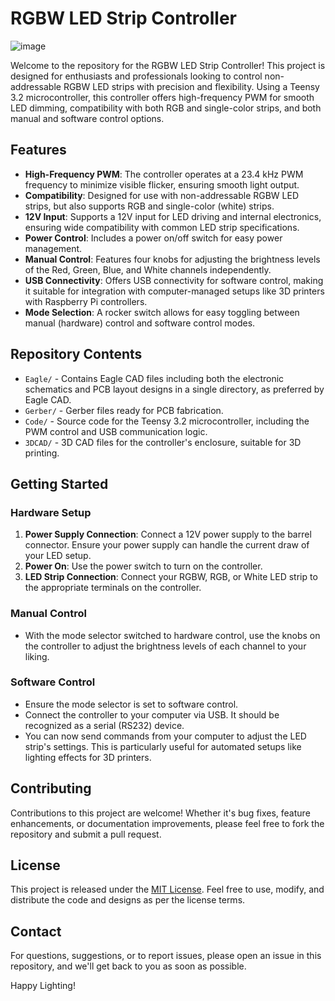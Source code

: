 # RGBW LED Strip Controller
![image](https://github.com/Aahan-Kar/RGBW-Controller/assets/123918359/915888b9-8e10-4b80-91a8-b97205f2fed0)

Welcome to the repository for the RGBW LED Strip Controller! This project is designed for enthusiasts and professionals looking to control non-addressable RGBW LED strips with precision and flexibility. Using a Teensy 3.2 microcontroller, this controller offers high-frequency PWM for smooth LED dimming, compatibility with both RGB and single-color strips, and both manual and software control options.

## Features

- **High-Frequency PWM**: The controller operates at a 23.4 kHz PWM frequency to minimize visible flicker, ensuring smooth light output.
- **Compatibility**: Designed for use with non-addressable RGBW LED strips, but also supports RGB and single-color (white) strips.
- **12V Input**: Supports a 12V input for LED driving and internal electronics, ensuring wide compatibility with common LED strip specifications.
- **Power Control**: Includes a power on/off switch for easy power management.
- **Manual Control**: Features four knobs for adjusting the brightness levels of the Red, Green, Blue, and White channels independently.
- **USB Connectivity**: Offers USB connectivity for software control, making it suitable for integration with computer-managed setups like 3D printers with Raspberry Pi controllers.
- **Mode Selection**: A rocker switch allows for easy toggling between manual (hardware) control and software control modes.

## Repository Contents

- `Eagle/` - Contains Eagle CAD files including both the electronic schematics and PCB layout designs in a single directory, as preferred by Eagle CAD.
- `Gerber/` - Gerber files ready for PCB fabrication.
- `Code/` - Source code for the Teensy 3.2 microcontroller, including the PWM control and USB communication logic.
- `3DCAD/` - 3D CAD files for the controller's enclosure, suitable for 3D printing.

## Getting Started

### Hardware Setup

1. **Power Supply Connection**: Connect a 12V power supply to the barrel connector. Ensure your power supply can handle the current draw of your LED setup.
2. **Power On**: Use the power switch to turn on the controller.
3. **LED Strip Connection**: Connect your RGBW, RGB, or White LED strip to the appropriate terminals on the controller.

### Manual Control

- With the mode selector switched to hardware control, use the knobs on the controller to adjust the brightness levels of each channel to your liking.

### Software Control

- Ensure the mode selector is set to software control.
- Connect the controller to your computer via USB. It should be recognized as a serial (RS232) device.
- You can now send commands from your computer to adjust the LED strip's settings. This is particularly useful for automated setups like lighting effects for 3D printers.

## Contributing

Contributions to this project are welcome! Whether it's bug fixes, feature enhancements, or documentation improvements, please feel free to fork the repository and submit a pull request.

## License

This project is released under the [MIT License](LICENSE.md). Feel free to use, modify, and distribute the code and designs as per the license terms.

## Contact

For questions, suggestions, or to report issues, please open an issue in this repository, and we'll get back to you as soon as possible.

Happy Lighting!
